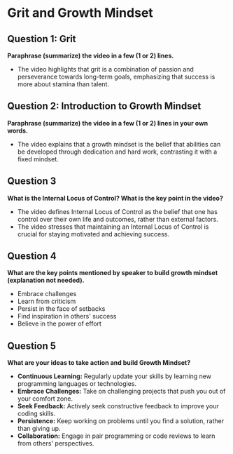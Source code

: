 # Grit and Growth Mindset

## Question 1: Grit

**Paraphrase (summarize) the video in a few (1 or 2) lines.**
- The video highlights that grit is a combination of passion and perseverance towards long-term goals, emphasizing that success is more about stamina than talent.

## Question 2: Introduction to Growth Mindset

**Paraphrase (summarize) the video in a few (1 or 2) lines in your own words.**
- The video explains that a growth mindset is the belief that abilities can be developed through dedication and hard work, contrasting it with a fixed mindset.

## Question 3

**What is the Internal Locus of Control? What is the key point in the video?**
- The video defines Internal Locus of Control as the belief that one has control over their own life and outcomes, rather than external factors.
- The video stresses that maintaining an Internal Locus of Control is crucial for staying motivated and achieving success.

## Question 4

**What are the key points mentioned by speaker to build growth mindset (explanation not needed).**
- Embrace challenges
- Learn from criticism
- Persist in the face of setbacks
- Find inspiration in others' success
- Believe in the power of effort

## Question 5

**What are your ideas to take action and build Growth Mindset?**
- **Continuous Learning:** Regularly update your skills by learning new programming languages or technologies.
- **Embrace Challenges:** Take on challenging projects that push you out of your comfort zone.
- **Seek Feedback:** Actively seek constructive feedback to improve your coding skills.
- **Persistence:** Keep working on problems until you find a solution, rather than giving up.
- **Collaboration:** Engage in pair programming or code reviews to learn from others' perspectives.
